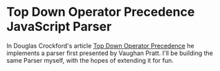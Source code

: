 # Top Down Operator Precedence JavaScript Parser


In Douglas Crockford's article [Top Down Operator Precedence](http://javascript.crockford.com/tdop/tdop.html) he implements a parser first presented by Vaughan Pratt. I'll be building the same Parser myself, with the hopes of extending it for fun.  

